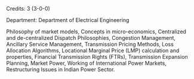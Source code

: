 Credits: 3 (3-0-0)

Department: Department of Electrical Engineering

Philosophy of market models, Concepts in micro-economics, Centralized and de-centralized Dispatch Philosophies, Congestion Management, Ancillary Service Management, Transmission Pricing Methods, Loss Allocation Algorithms, Locational Marginal Price (LMP) calculation and properties, Financial Transmission Rights (FTRs), Transmission Expansion Planning, Market Power, Working of International Power Markets, Restructuring Issues in Indian Power Sector.